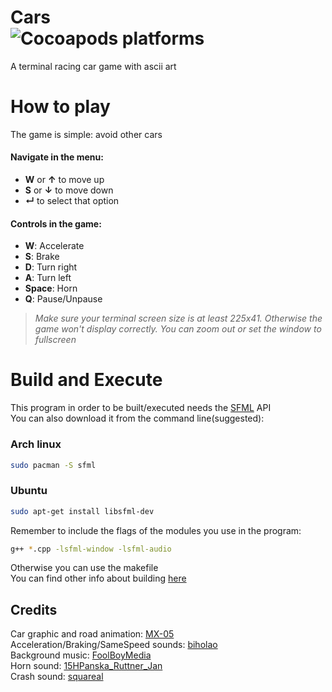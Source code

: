 # Cars<br>![Cocoapods platforms](https://img.shields.io/badge/platform-linux-yellow)<br>
A terminal racing car game with ascii art

# How to play
The game is simple: avoid other cars<br>
#### Navigate in the menu:
- **W** or **↑** to move up
- **S** or **↓** to move down
- **↵** to select that option<br>
#### Controls in the game:
- **W**:     Accelerate
- **S**:     Brake
- **D**:     Turn right
- **A**:     Turn left
- **Space**: Horn
- **Q**: Pause/Unpause
>*Make sure your terminal screen size is at least 225x41. Otherwise the game won't display correctly. You can zoom out or set the window to fullscreen*
# Build and Execute
This program in order to be built/executed needs the [SFML](https://www.sfml-dev.org/download.php) API<br>
You can also download it from the command line(suggested):
### Arch linux
```bash
sudo pacman -S sfml
```
### Ubuntu
```bash
sudo apt-get install libsfml-dev
```

Remember to include the flags of the modules you use in the program:
```bash
g++ *.cpp -lsfml-window -lsfml-audio
```
Otherwise you can use the makefile<br>
You can find other info about building [here](https://www.sfml-dev.org/tutorials/2.5/start-linux.php)


## Credits
Car graphic and road animation: [MX-05](https://github.com/MX-05)<br>
Acceleration/Braking/SameSpeed sounds: [biholao](https://freesound.org/people/biholao/sounds/370277/)<br/>
Background music: [FoolBoyMedia](https://freesound.org/people/FoolBoyMedia/sounds/237089/)<br/>
Horn sound: [15HPanska_Ruttner_Jan](https://freesound.org/people/15HPanska_Ruttner_Jan/sounds/461679/)<br/>
Crash sound: [squareal](https://freesound.org/people/squareal/sounds/237375/)<br/>